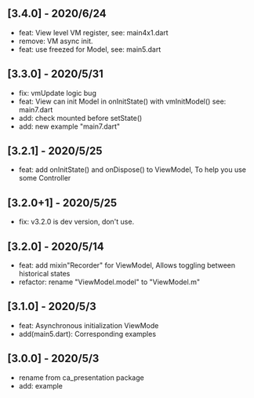 ## [3.4.0] - 2020/6/24
* feat: View level VM register, see: main4x1.dart
* remove: VM async init.
* feat: use freezed for Model, see: main5.dart

## [3.3.0] - 2020/5/31
* fix: vmUpdate logic bug
* feat: View can init Model in onInitState() with vmInitModel()
    see: main7.dart
* add: check mounted before setState()
* add: new example "main7.dart"

## [3.2.1] - 2020/5/25
* feat: add onInitState() and onDispose() to ViewModel, To help you use some Controller

## [3.2.0+1] - 2020/5/25
* fix: v3.2.0 is dev version, don't use.

## [3.2.0] - 2020/5/14
* feat: add mixin"Recorder" for ViewModel, Allows toggling between historical states
* refactor: rename "ViewModel.model" to "ViewModel.m"

## [3.1.0] - 2020/5/3

* feat: Asynchronous initialization ViewMode
* add(main5.dart): Corresponding examples

## [3.0.0] - 2020/5/3

* rename from ca_presentation package
* add: example
